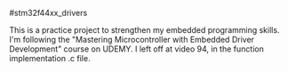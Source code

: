 #stm32f44xx_drivers

This is a practice project to strengthen my embedded programming skills.
I'm following the "Mastering Microcontroller with Embedded Driver Development"
course on UDEMY.  I left off at video 94, in the function implementation .c file.
